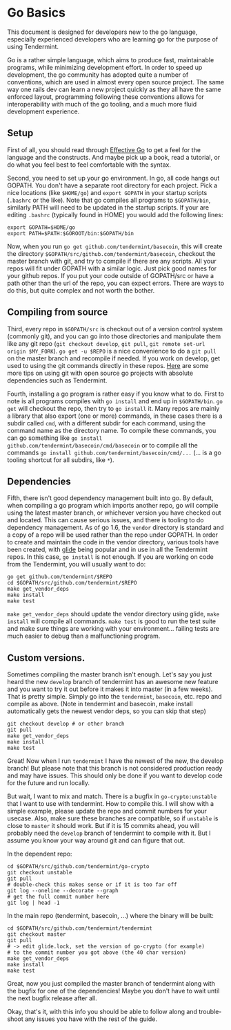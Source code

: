 # Go Basics

This document is designed for developers new to the go language, especially
experienced developers who are learning go for the purpose of using Tendermint.

Go is a rather simple language, which aims to produce fast, maintainable
programs, while minimizing development effort.  In order to speed up
development, the go community has adopted quite a number of conventions, which
are used in almost every open source project. The same way one rails dev can
learn a new project quickly as they all have the same enforced layout,
programming following these conventions allows for interoperability with much
of the go tooling, and a much more fluid development experience.

## Setup

First of all, you should read through [Effective
Go](https://golang.org/doc/effective_go.html) to get a feel for the language
and the constructs. And maybe pick up a book, read a tutorial, or do what you
feel best to feel comfortable with the syntax.

Second, you need to set up your go environment.  In go, all code hangs out
GOPATH.  You don't have a separate root directory for each project. Pick a nice
locations (like `$HOME/go`) and `export GOPATH` in your startup scripts
(`.bashrc` or the like). Note that go compiles all programs to `$GOPATH/bin`,
similarly PATH will need to be updated in the startup scripts. If your are
editing `.bashrc` (typically found in HOME)  you would add the following lines:

```
export GOPATH=$HOME/go
export PATH=$PATH:$GOROOT/bin:$GOPATH/bin
```

Now, when you run `go get github.com/tendermint/basecoin`, this will create the
directory `$GOPATH/src/github.com/tendermint/basecoin`, checkout the master
branch with git, and try to compile if there are any scripts.  All your repos
will fit under GOPATH with a similar logic.  Just pick good names for your
github repos. If you put your code outside of GOPATH/src or have a path other
than the url of the repo, you can expect errors.  There are ways to do this,
but quite complex and not worth the bother.

## Compiling from source

Third, every repo in `$GOPATH/src` is checkout out of a version control system
(commonly git), and you can go into those directories and manipulate them like
any git repo (`git checkout develop`, `git pull`, `git remote set-url origin
$MY_FORK`).  `go get -u $REPO` is a nice convenience to do a `git pull` on the
master branch and recompile if needed.  If you work on develop, get used to
using the git commands directly in these repos.
[Here](https://tendermint.com/docs/guides/contributing) are some more tips on
using git with open source go projects with absolute dependencies such as
Tendermint.

Fourth, installing a go program is rather easy if you know what to do.  First
to note is all programs compiles with `go install` and end up in `$GOPATH/bin`.
`go get` will checkout the repo, then try to `go install` it. Many repos are
mainly a library that also export (one or more) commands, in these cases there
is a subdir called `cmd`, with a different subdir for each command, using the
command name as the directory name.  To compile these commands, you can go
something like `go install github.com/tendermint/basecoin/cmd/basecoin` or to
compile all the commands `go install github.com/tendermint/basecoin/cmd/...`
(... is a go tooling shortcut for all subdirs, like `*`).

## Dependencies

Fifth, there isn't good dependency management built into go. By default, when
compiling a go program which imports another repo, go will compile using the
latest master branch, or whichever version you have checked out and located.
This can cause serious issues, and there is tooling to do dependency
management.  As of go 1.6, the `vendor` directory is standard and a copy of a
repo will be used rather than the repo under GOPATH.  In order to create and
maintain the code in the vendor directory, various tools have been created,
with [glide](https://github.com/Masterminds/glide) being popular and in use in
all the Tendermint repos. In this case, `go install` is not enough.  If you are
working on code from the Tendermint, you will usually want to do:

```
go get github.com/tendermint/$REPO
cd $GOPATH/src/github.com/tendermint/$REPO
make get_vendor_deps
make install
make test
```

`make get_vendor_deps` should update the vendor directory using glide, `make
install` will compile all commands.  `make test` is good to run the test suite
and make sure things are working with your environment... failing tests are
much easier to debug than a malfunctioning program.

## Custom versions.

Sometimes compiling the master branch isn't enough. Let's say you just heard the new `develop` branch of tendermint has an awesome new feature and you want to try it out before it makes it into master (in a few weeks).  That is pretty simple.  Simply go into the `tendermint`, `basecoin`, etc. repo and compile as above.  (Note in tendermint and basecoin, make install automatically gets the newest vendor deps, so you can skip that step)

```
git checkout develop # or other branch
git pull
make get_vendor_deps
make install
make test
```

Great! Now when I run `tendermint` I have the newest of the new, the develop branch! But please note that this branch is not considered production ready and may have issues.  This should only be done if you want to develop code for the future and run locally.

But wait, I want to mix and match.  There is a bugfix in `go-crypto:unstable` that I want to use with tendermint.  How to compile this.  I will show with a simple example, please update the repo and commit numbers for your usecase. Also, make sure these branches are compatible, so if `unstable` is close to `master` it should work. But if it is 15 commits ahead, you will probably need the `develop` branch of tendermint to compile with it.  But I assume you know your way around git and can figure that out.

In the dependent repo:
```
cd $GOPATH/src/github.com/tendermint/go-crypto
git checkout unstable
git pull
# double-check this makes sense or if it is too far off
git log --oneline --decorate --graph
# get the full commit number here
git log | head -1
```

In the main repo (tendermint, basecoin, ...) where the binary will be built:
```
cd $GOPATH/src/github.com/tendermint/tendermint
git checkout master
git pull
# -> edit glide.lock, set the version of go-crypto (for example)
# to the commit number you got above (the 40 char version)
make get_vendor_deps
make install
make test
```

Great, now you just compiled the master branch of tendermint along with the bugfix for one of the dependencies! Maybe you don't have to wait until the next bugfix release after all.

Okay, that's it, with this info you should be able to follow along and
trouble-shoot any issues you have with the rest of the guide.
